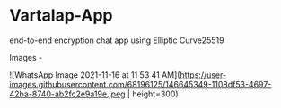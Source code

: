 # Vartalap-App
end-to-end encryption chat app using Elliptic Curve25519

Images - 


![WhatsApp Image 2021-11-16 at 11 53 41 AM](https://user-images.githubusercontent.com/68196125/146645349-1108df53-4697-42ba-8740-ab2fc2e9a19e.jpeg | height=300)
